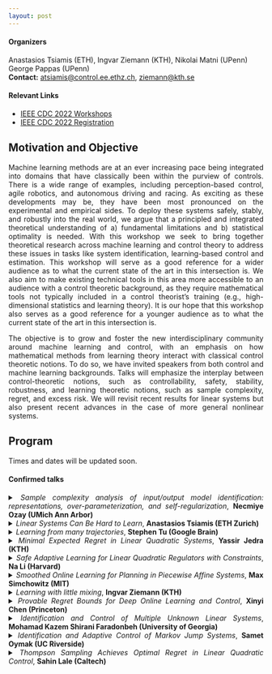 ```yaml
---
layout: post
---
```

#### Organizers 
Anastasios Tsiamis (ETH), Ingvar Ziemann (KTH), Nikolai Matni (UPenn) George Pappas (UPenn)\
**Contact:** [atsiamis@control.ee.ethz.ch](atsiamis@control.ee.ethz.ch), [ziemann@kth.se](ziemann@kth.se)

#### Relevant Links
- [IEEE CDC 2022 Workshops](https://cdc2022.ieeecss.org/workshop/)
- [IEEE CDC 2022 Registration](https://cdc2022.ieeecss.org/registration/)

## Motivation and Objective

<div align="justify">Machine learning methods are at an ever increasing pace being integrated into domains that have classically been within the purview of controls. There is a wide range of examples, including perception-based control, agile robotics, and autonomous driving and racing. As exciting as these developments may be, they have been most pronounced on the experimental and empirical sides. To deploy these systems safely, stably, and robustly into the real world, we argue that a principled and integrated theoretical understanding of a) fundamental limitations and b) statistical optimality is needed. With this workshop we seek to bring together theoretical research across machine learning and control theory to address these issues in tasks like system identification, learning-based control and estimation. This workshop will serve as a good reference for a wider audience as to what the current state of the art in this intersection is. We also aim to make existing technical tools in this area more accessible to an audience with a control theoretic background, as they require mathematical tools not typically included in a control theorist’s training (e.g., high-dimensional statistics and learning theory). It is our hope that this workshop also serves as a good reference for a younger audience as to what the current state of the art in this intersection is. 

The objective is to grow and foster the new interdisciplinary community around machine learning and control, with an emphasis on how mathematical methods from learning theory interact with classical control theoretic notions. To do so, we have invited speakers from both control and machine learning backgrounds. Talks will emphasize the interplay between control-theoretic notions, such as controllability, safety, stability, robustness, and learning theoretic notions, such as sample complexity, regret, and excess risk. We will revisit recent results for linear systems but also present recent advances in the case of more general nonlinear systems.

## Program
Times and dates will be updated soon. 

#### Confirmed talks
<details>
  <summary> 
    <i>Sample complexity analysis of input/output model identification: representations, over-parameterization, and self-regularization</i>, <strong>Necmiye Ozay (UMich Ann Arbor)</strong> </summary>
  <br>
  
  **Abstract:** In this talk we will review recent results on learning linear dynamical systems from input/output data. There are many different representations for linear systems like state space models, autoregressive models, impulse response. We show, in all these different settings, the learning accuracy for the ordinary least squares (OLS) estimator scales with one over the square root of the sample size, matching the sample complexity results in the static linear estimation problems. We will also highlight how some of the classical asymptotic system identification results can be recovered as special cases of our analysis framework. As an example, we will illustrate why overparameterization in an autoregressive model with external inputs does not lead to overfitting thanks to OLS having a self-regularization type property, which allows automatic recovery of system orders.
  
  **Biography:** Necmiye Ozay received her B.S. degree from Bogazici University, Istanbul in 2004, her M.S. degree from the Pennsylvania State University, University Park in 2006 and her Ph.D. degree from Northeastern University, Boston in 2010, all in electrical engineering. She was a postdoctoral scholar at the California Institute of Technology, Pasadena between 2010 and 2013. She joined the University of Michigan, Ann Arbor in 2013, where she is currently an associate professor of Electrical Engineering and Computer Science. She is also a member of the Michigan Robotics Institute. Dr. Ozay’s research interests include hybrid dynamical systems, control, optimization and formal methods with applications in cyber-physical systems, system identification, verification \& validation, autonomy and dynamic data analysis. Her papers received several awards. She received the 1938E Award and a Henry Russel Award from the University of Michigan for her contributions to teaching and research, and five young investigator awards, including NSF CAREER. She is also a recipient of the 2021 Antonio Ruberti Young Researcher Prize from the IEEE Control Systems Society for her fundamental contributions to the control and identification of hybrid and cyber-physical systems.
</details>

<details>
  <summary> 
    <i>Linear Systems Can Be Hard to Learn</i>, <strong>Anastasios Tsiamis (ETH Zurich)</strong> </summary>
  <br>
  
  **Abstract:** In this talk, we will discuss the statistical difficulty of learning-based control and system identification in linear systems. We focus on three topics, the sample complexity of system identification, the sample complexity of stabilization, and the regret of the online Linear Quadratic Regulator (LQR). Prior results state that the statistical difficulty for such benchmarks scales polynomially with the system state dimension up to system-theoretic quantities. However, this does not reveal the whole picture. By utilizing minimax lower bounds, we prove that there exist non-trivial classes of systems for which learning complexity scales dramatically, i.e. exponentially, with the system dimension.
This situation arises in the case of underactuated systems, i.e. systems with fewer inputs than states. Such systems are structurally difficult to control and their
system theoretic quantities can scale exponentially with the system dimension dominating learning complexity. In other words, systems with ill-conditioned controllability structure are hard to learn. Conversely, under some additional structural assumptions, i.e. bounding systems away from uncontrollability, learning complexity can be at most exponential with the controllability index of the system, that is the degree of underactuation. Hence, systems with robust controllability structure are easy to learn.
This is joint work with Ingvar Ziemann, Nikolai Matni, Manfred Morari, and George Pappas.
  
  **Biography:**  Anastasios Tsiamis is currently a postdoctoral researcher in the Automatic Control Laboratory, at ETH Zurich. He received his Ph.D. degree in electrical and systems engineering from the University of Pennsylvania (UPenn), Philadelphia, in 2022, under the supervision of George Pappas. He received his Diploma degree in electrical and computer engineering from the National Technical University of Athens, Greece, in 2014. His research interests include statistical learning for control, risk-aware control and optimization, and networked control systems. Anastasios Tsiamis was a finalist for the IFAC Young Author Prize in IFAC 2017 World Congress and a finalist for the Best Student Paper Award in ACC 2019.
</details>

<details>
  <summary> 
    <i>Learning from many trajectories</i>, <strong>Stephen Tu (Google Brain)</strong> </summary>
  <br>
  
  **Abstract:** We initiate a study of supervised learning from many independent sequences ("trajectories") of non-independent covariates, reflecting tasks in sequence modeling, control, and reinforcement learning.  Conceptually, our multi-trajectory setup sits between two traditional settings in statistical learning theory: learning from independent examples and learning from a single auto-correlated sequence.  Our conditions for efficient learning generalize the former setting--trajectories must be non-degenerate in ways that extend standard requirements for independent examples. They do not require that trajectories be ergodic, long, nor strictly stable.
For linear least-squares regression, given $n$-dimensional examples produced by m trajectories, each of length $T$, we observe a notable change in statistical efficiency as the number of trajectories increases from a few (namely $m \leq n$) to many (namely $m\geq n$).  Specifically, we establish that the worst-case error rate for this problem is $n/(mT)$ whenever $m \geq n$.  Meanwhile, when $m \leq n$, we establish a (sharp) lower bound of $n^2/(m^2 T)$ on the worst-case error rate, realized by a simple, marginally unstable linear dynamical system.  A key upshot is that, in domains where trajectories regularly reset, the error rate eventually behaves as if all of the examples were independent altogether, drawn from their marginals.  As a corollary of our analysis, we also improve guarantees for the linear system identification problem. 
This is joint work with Roy Frostig and Mahdi Soltanolkotabi. 
  
  **Biography:**  Stephen Tu is a research scientist in the Google Brain robotics team in NYC. He obtained his PhD in EECS from UC Berkeley under the supervision of Ben Recht. Broadly speaking, his research is focused on understanding the statistical complexity of learning to control. 
</details>


<details>
  <summary> 
    <i>Minimal Expected Regret in Linear Quadratic Systems</i>, <strong>Yassir Jedra (KTH)</strong> </summary>
  <br>
  
  **Abstract:**   We consider the problem of online learning in Linear 
Quadratic Control systems whose state transition and state-action 
transition matrices A and B may be initially unknown. We devise an 
online learning algorithm and provide guarantees on its expected 
regret. The regret  scalings we obtain are minimal in the time horizon 
and input and output dimensions  and match existing lower bounds. Existing online algorithms proceed  in epochs of 
(typically exponentially) growing durations.  The control policy is fixed 
within each epoch, which considerably simplifies the analysis of the 
estimation error on A and B and hence of the regret. Our algorithm  departs 
from this design choice: it is a simple variant of certainty-equivalence 
regulators, where the estimates of A and B and the resulting control 
policy can be updated as frequently as we wish, possibly at every step. 
Quantifying the impact of such a constantly-varying control policy on 
the performance of these estimates and on the regret constitutes one 
of the technical challenges tackled in this paper.
  
  **Biography:**  Yassir Jedra received a B.Sc. degree in 2015 and 
a M.Sc. degree in mathematics and computer science 
in 2018 from ENSIMAG Ecole National Superieure 
d’Informatique et de Mathematiques Appliquees, Grenoble, 
France; and a M.Sc. degree in Applied and Computational
Mathematics in 2018, from KTH The Royal Institute of 
Technology, Stockholm, Sweden. He is currently a Ph.D. 
student within the Division of Decision and Control Systems 
at KTH.
</details>



<details>
  <summary> 
    <i>Safe Adaptive Learning for Linear Quadratic Regulators with Constraints</i>,  <strong>Na Li (Harvard)</strong></summary>
  <br>
  
  **Abstract:**   We consider single-trajectory adaptive/online learning for linear quadratic regulator (LQR)  with an unknown system  and  constraints on  the states and actions.  The major challenges are two-fold: 1) how to ensure safety without  restarting the system, and 2) how to mitigate the inherent tension among exploration, exploitation, and safety.  To tackle these challenges, we propose a single-trajectory learning-based control algorithm that guarantees safety with high probability. Safety is achieved by robust certainty equivalence and a  SafeTransit algorithm. Further, we provide a sublinear regret bound compared with the optimal safe linear policy.  When developing the regret bound, we also establish a novel estimation error bound for nonlinear policies, which can be interesting on its own.
Joint work with: Yingying Li, Tianpeng Zhang, Subhro Das, Jeff Shamma, and Na Li
  
  **Biography:**  Na Li is a Gordon McKay professor in Electrical Engineering and Applied Mathematics at Harvard University.  She received her B.S. degree in Mathematics from Zhejiang University in 2007 and Ph.D. degree in Control and Dynamical systems from California Institute of Technology in 2013. She was a postdoctoral associate at the Massachusetts Institute of Technology 2013-2014.  Her research lies in the control, learning, and optimization of networked systems, including theory development, algorithm design, and applications to cyber-physical societal systems. She received the NSF career award, AFSOR Young Investigator Award, ONR Young Investigator Award,  Donald P. Eckman Award, McDonald Mentoring Award, along with some other awards.
</details>

<details>
  <summary> 
    <i>Smoothed Online Learning for Planning in Piecewise Affine Systems</i>, <strong>Max Simchowitz (MIT) </strong></summary>
  <br>
  
  **Abstract:** Piecewise affine systems are a powerful tool for modeling and planning through possibly nonlinear dynamics. In this talk, we develop a theory of the statistical complexity of iterative replanning in piecewise affine systems. In order to separate the challenges of exploration from those of system identification, we consider a new notion of “planning regret”, which measures the cumulative error between a learner’s forecasted dynamics and those of the best-possible piecewise affine system in hindsight, over a sequence of K replanning episodes. Intuitively, a learner with low planning regret can accurately predict the trajectories of her chosen policies, even if she may not be able to certify the optimality of those policies.
We show that in the absence of further assumptions, planning regret can scale linearly in the time horizon, even when the separation between the two systems is a hyperplane. We then show that, when the dynamics have a small amount of stochastic noise, there is an algorithm which enjoys sublinear planning regret, and makes at most polynomially-many calls to an ERM oracle for piecewise affine regression. Our work uncovers new connections between system identification and smoothed online learning which we hope will prove useful as the learning-for-control community sets its sights beyond LTI system identification. 
This is joint work with Adam Block, Sasha Rakhlin, and Russ Tedrake at MIT. 
  
  **Biography:** Max Simchowitz is a postdoctoral researcher under Russ Tedrake in the Robot Locomotion group, part of CSAIL at MIT. He received his PhD in the EECS department at UC Berkeley under Michael I. Jordan and Benjamin Recht, generously supported by Open Philanthropy, NSF GRFP, and Berkeley Fellowships, and was fortunate enough to receive a ICML best paper award. His work focuses broadly on machine learning theory, with a recent focus on the plentiful intersections between statistical learning theory, online learning, non-convex optimization, and control theory. 
</details>



<details>
  <summary> 
    <i>Learning with little mixing</i>, <strong>Ingvar Ziemann (KTH)</strong> </summary>
  <br>
  
  **Abstract:** We study square loss in a realizable time-series framework with martingale difference noise. Our main result is a fast rate excess risk bound
which shows that whenever a
*trajectory hypercontractivity* condition holds,
the risk of the least-squares estimator on dependent data matches the 
iid rate order-wise after a burn-in time.
This is in stark contrast to existing results in learning from dependent data, where
the effective sample size is deflated by a factor of the mixing-time of the underlying process,
even after burn-in.
Furthermore, our results allow the covariate process to exhibit long range correlations,
and do not require geometric ergodicity.
We call this phenomenon *learning with little mixing*.
Several examples are presented for which this phenomenon occurs: 
bounded function classes for
which the $L^2$ and $L^{2+\epsilon}$ norms are equivalent, 
finite state irreducible and aperiodic Markov chains,
and a broad family of infinite dimensional function classes 
based on subsets of $\ell^2(\mathbb{N})$ ellipsoids.
The key technical development is in using trajectory hypercontractivity to show 
that empirical $L^2$ lower isometry holds with only a mild dependence on the mixing-time
of the data generating process.
This is joint work with Stephen Tu.   
  
  **Biography:** Ingvar Ziemann is a PhD student at KTH supervised by Henrik Sandberg. His work focuses on the statistical and information-theoretic aspects of learning-enabled control. Before starting his PhD studies he obtained two sets of Master's and Bachelor's degrees in Mathematics (SU/KTH) and in Economics and Finance (SSE).  
</details>


<details>
  <summary> 
    <i>Provable Regret Bounds for Deep Online Learning and Control</i>, <strong>Xinyi Chen (Princeton)</strong> </summary>
  <br>
  
  **Abstract:** The use of deep neural networks has been highly successful in reinforcement learning and control, although few theoretical guarantees for deep learning exist for these problems. There are two main challenges for deriving performance guarantees: a) control has state information and thus is inherently online and b) deep networks are non-convex predictors for which online learning cannot provide provable guarantees in general.
Building on the linearization technique for overparameterized neural networks, we derive provable regret bounds for efficient online learning with deep neural networks. First we define an expressivity notion that is suited for agnostic and online deep learning. We then show that over any sequence of convex loss functions, any low-regret algorithm can be adapted to optimize the parameters of a neural network such that it competes with the best net in hindsight.  As an application, we obtain provable bounds for online and episodic control with deep neural network controllers.  
  
  **Biography:** Xinyi Chen is a PhD candidate in the Department of Computer Science at Princeton University advised by Prof. Elad Hazan. She is also affiliated with Google AI. Previously, she obtained her undergraduate degree from Princeton in Mathematics, where she received the Middleton Miller Prize. She is a recipient of the NSF Graduate Research Fellowship and a participant of EECS Rising Stars at UC Berkeley. 
</details>

<details>
  <summary> 
    <i>Identification and Control of Multiple Unknown Linear Systems</i>, <strong>Mohamad Kazem Shirani Faradonbeh (University of Georgia)</strong> </summary>
  <br>
  
  **Abstract:** Identification of multiple related linear systems and joint adaptive control policies for them, are problems of interest that remain unexplored to date. We develop a joint estimator of the transition matrices of multiple systems that share common basis matrices and establish finite-time bounds that reflect the influence of trajectory lengths, dimension, number of systems, and the transition matrices. The results are general and showcase the gains from pooling data across systems, in comparison to individual system identifications. We also discuss joint adaptive stabilization algorithms for stabilizing all systems, using the data of unstable state trajectories. An effective algorithm will be presented that stabilizes the family of dynamical systems in a short time period.  
  
  **Biography:** Mohamad Kazem Shirani Faradonbeh is an assistant professor of Data Science in the Department of Statistics at the University of Georgia. During Fall 2020, he was a fellow of Theory of Reinforcement Learning program in Simons Institute for the Theory of Computing at the University of California - Berkeley. Before that, he was a postdoctoral research associate with the Informatics Institute and with the Department of Statistics at the University of Florida. He received PhD in statistics from the University of Michigan, Ann Arbor in 2017, and BSc in electrical engineering from Sharif University of Technology, Tehran, Iran, in 2012.  
</details>

<details>
  <summary> 
    <i>Identification and Adaptive Control of Markov Jump Systems</i>, <strong>Samet Oymak (UC Riverside)</strong> </summary>
  <br>
  
  **Abstract:** 
Learning how to effectively control unknown dynamical systems is crucial for intelligent autonomous systems. This task becomes a significant challenge when the underlying dynamics are changing with time. Motivated by this challenge, in this talk, we discuss the problem of controlling an unknown Markov jump linear system (MJS) to optimize a quadratic objective. By taking a model-based perspective, we follow an identification-based adaptive control strategy. We first provide a system identification algorithm to learn the dynamics in each mode as well as the Markov transition matrix, underlying the evolution of the mode switches, from a single trajectory, and establish associated statistical guarantees. We then propose an adaptive control scheme that performs system identification together with certainty equivalent control to adapt the controllers in an episodic fashion. Combining our sample complexity results with MJS perturbation results for certainty equivalent control, we show that when the episode lengths are appropriately chosen, the proposed adaptive control scheme achieves $O(\sqrt(T))$ regret, which can be improved to $O(polylog(T))$ with partial knowledge of the system. Finally, we provide a discussion of technical innovations to handle Markovian jumps and mean-square stability as well as insights into system theoretic quantities that affect learning accuracy and control performance.
  
  
  **Biography:** Samet Oymak is an assistant professor of Electrical and Computer Engineering at the University of California, Riverside. During his postdoc, he was at UC Berkeley as a Simons Fellow and a member of AMPLab. He obtained his bachelor's degree from Bilkent University in 2009 and PhD degree from Caltech in 2015. At Caltech, he received the Charles Wilts Prize for the best departmental thesis. At UCR, he received an NSF CAREER award as well as a Research Scholar award from Google.
[Website](https://intra.ece.ucr.edu/~oymak/) 
</details>



<details>
  <summary> 
    <i>Thompson Sampling Achieves Optimal Regret in Linear Quadratic Control</i>, <strong>Sahin Lale (Caltech)</strong> </summary>
  <br>
  
  **Abstract:** 
Thompson Sampling (TS) is an efficient method for decision-making under uncertainty, where an action is sampled from a carefully prescribed distribution which is updated based on the observed data. In this talk, we will study the problem of adaptive control of stabilizable linear-quadratic regulators (LQRs) using TS, where the system dynamics are unknown. Previous works have established that $\tilde{O}(\sqrt{T})$ frequentist regret is optimal for the adaptive control of LQRs. However, the existing methods either work only in restrictive settings, e.g., require a priori known stabilizing controllers, or utilize computationally intractable approaches. We propose an efficient TS algorithm for the adaptive control of LQRs that attains $\tilde{O}(\sqrt{T})$ regret, even for multidimensional systems, thereby solving the open problem posed in literature. Our result hinges on developing a novel lower bound on the probability that the TS provides an optimistic sample. By carefully prescribing an early exploration strategy and a policy update rule, we show that TS achieves order-optimal regret in adaptive control of multidimensional stabilizable LQRs without a priori known stabilizing controller.  
  
  **Biography:** Sahin Lale is a PhD candidate in the Department of Electrical Engineering at Caltech supervised by Prof. Anima Anandkumar and Prof. Babak Hassibi. Previously, he obtained his Master’s degree from Caltech in 2016 and his Bachelor’s degree from Bogazici University, Turkey, in 2015, both in electrical engineering. His research broadly focuses on control theory, reinforcement learning, machine learning and non-convex optimization. 
</details>
 